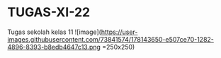 # TUGAS-XI-22
Tugas sekolah kelas 11
![image](https://user-images.githubusercontent.com/73841574/178143650-e507ce70-1282-4896-8393-b8edb4647c13.png =250x250)
